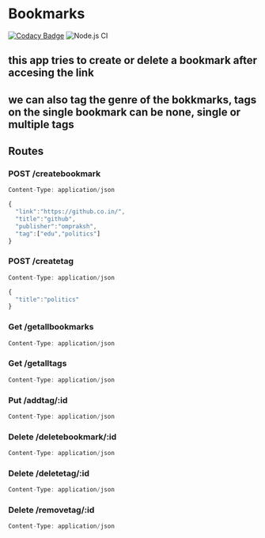 # Bookmarks

[![Codacy Badge](https://api.codacy.com/project/badge/Grade/d0f3ab80f78c4b30adcceb983b71d869)](https://app.codacy.com/manual/omprakashch3/Bookmarks?utm_source=github.com&utm_medium=referral&utm_content=omprakashch3/Bookmarks&utm_campaign=Badge_Grade_Dashboard)
![Node.js CI](https://github.com/omprakashch3/Bookmarks/workflows/Node.js%20CI/badge.svg)

## this app tries to create or delete a bookmark after accesing the link

## we can also tag the genre of the bokkmarks, tags on the single bookmark can be none, single or multiple tags

## Routes

### POST /createbookmark

```javascript
Content-Type: application/json

{
  "link":"https://github.co.in/",
  "title":"github",
  "publisher":"ompraksh",
  "tag":["edu","politics"]
}
```

### POST /createtag

```javascript
Content-Type: application/json

{
  "title":"politics"
}
```

### Get /getallbookmarks

```javascript
Content-Type: application/json
```

### Get /getalltags

```javascript
Content-Type: application/json
```

### Put /addtag/:id

```javascript
Content-Type: application/json
```

### Delete /deletebookmark/:id

```javascript
Content-Type: application/json
```

### Delete /deletetag/:id

```javascript
Content-Type: application/json
```

### Delete /removetag/:id

```javascript
Content-Type: application/json
```
